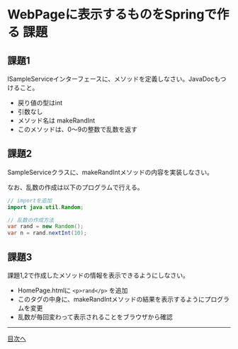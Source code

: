 # WebPageに表示するものをSpringで作る 課題

## 課題1

ISampleServiceインターフェースに、メソッドを定義しなさい。JavaDocもつけること。

- 戻り値の型はint
- 引数なし
- メソッド名は makeRandInt
- このメソッドは、0〜9の整数で乱数を返す

## 課題2

SampleServiceクラスに、makeRandIntメソッドの内容を実装しなさい。

なお、乱数の作成は以下のプログラムで行える。

```java
// importを追加
import java.util.Random;
```

```java
// 乱数の作成方法
var rand = new Random();
var n = rand.nextInt(10);
```

## 課題3

課題1,2で作成したメソッドの情報を表示できるようにしなさい。

- HomePage.htmlに `<p>rand</p>` を追加
- このタグの中身に、makeRandIntメソッドの結果を表示するようにプログラムを変更
- 乱数が毎回変わって表示されることをブラウザから確認

----

[目次へ](../../README.md)